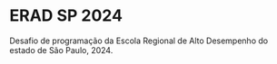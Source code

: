 # ERAD SP 2024
Desafio de programação da Escola Regional de Alto Desempenho do estado de São Paulo, 2024.
